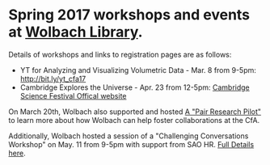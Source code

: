 # Spring 2017 workshops and events at [Wolbach Library](http://library.cfa.harvard.edu/).
    
Details of workshops and links to registration pages are as follows:

+ YT for Analyzing and Visualizing Volumetric Data - Mar. 8 from 9-5pm: http://bit.ly/yt_cfa17   
+ Cambridge Explores the Universe - Apr. 23 from 12-5pm: [Cambridge Science Festival Offical website](http://www.cambridgesciencefestival.org/event/cambridge-explores-the-universe/)    

On March 20th, Wolbach also supported and hosted [A "Pair Research Pilot"](https://library.cfa.harvard.edu/event/pair-research-pilot) to learn more about how Wolbach can help foster collaborations at the CfA.   

Additionally, Wolbach hosted a session of a "Challenging Conversations Workshop" on May. 11 from 9-5pm with support from SAO HR. [Full Details here](https://library.cfa.harvard.edu/event/challenging-conversations-workshop).
